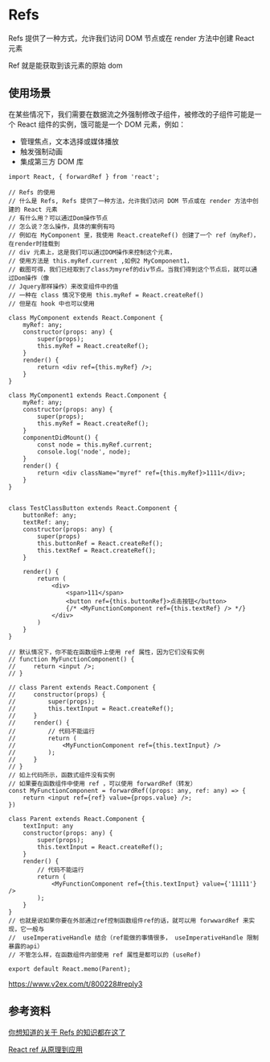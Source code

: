 # Refs

Refs 提供了一种方式，允许我们访问 DOM 节点或在 render 方法中创建 React 元素



Ref 就是能获取到该元素的原始 dom



## 使用场景

在某些情况下，我们需要在数据流之外强制修改子组件，被修改的子组件可能是一个 React 组件的实例，饿可能是一个 DOM 元素，例如：

- 管理焦点，文本选择或媒体播放
- 触发强制动画
- 集成第三方 DOM 库













```tsx
import React, { forwardRef } from 'react';

// Refs 的使用
// 什么是 Refs, Refs 提供了一种方法，允许我们访问 DOM 节点或在 render 方法中创建的 React 元素
// 有什么用？可以通过Dom操作节点
// 怎么说？怎么操作，具体的案例有吗
// 例如在 MyComponent 里，我使用 React.createRef() 创建了一个 ref（myRef），在render时挂载到
// div 元素上，这是我们可以通过DOM操作来控制这个元素，
// 使用方法是 this.myRef.current ,如例2 MyComponent1，
// 截图可得，我们已经取到了class为myref的div节点。当我们得到这个节点后，就可以通过Dom操作（像
// Jquery那样操作）来改变组件中的值
// 一种在 class 情况下使用 this.myRef = React.createRef()
// 但是在 hook 中也可以使用

class MyComponent extends React.Component {
    myRef: any;
    constructor(props: any) {
        super(props);
        this.myRef = React.createRef();
    }
    render() {
        return <div ref={this.myRef} />;
    }
}

class MyComponent1 extends React.Component {
    myRef: any;
    constructor(props: any) {
        super(props);
        this.myRef = React.createRef();
    }
    componentDidMount() {
        const node = this.myRef.current;
        console.log('node', node);
    }
    render() {
        return <div className="myref" ref={this.myRef}>1111</div>;
    }
}


class TestClassButton extends React.Component {
    buttonRef: any;
    textRef: any;
    constructor(props: any) {
        super(props)
        this.buttonRef = React.createRef();
        this.textRef = React.createRef();
    }

    render() {
        return (
            <div>
                <span>111</span>
                <button ref={this.buttonRef}>点击按钮</button>
                {/* <MyFunctionComponent ref={this.textRef} /> */}
            </div>
        )
    }
}

// 默认情况下，你不能在函数组件上使用 ref 属性，因为它们没有实例
// function MyFunctionComponent() {
//     return <input />;
// }

// class Parent extends React.Component {
//     constructor(props) {
//         super(props);
//         this.textInput = React.createRef();
//     }
//     render() {
//         // 代码不能运行
//         return (
//             <MyFunctionComponent ref={this.textInput} />
//         );
//     }
// }
// 如上代码所示，函数式组件没有实例
// 如果要在函数组件中使用 ref ，可以使用 forwardRef（转发）
const MyFunctionComponent = forwardRef((props: any, ref: any) => {
    return <input ref={ref} value={props.value} />;
})

class Parent extends React.Component {
    textInput: any
    constructor(props: any) {
        super(props);
        this.textInput = React.createRef();
    }
    render() {
        // 代码不能运行
        return (
            <MyFunctionComponent ref={this.textInput} value={'11111'} />
        );
    }
}
// 也就是说如果你要在外部通过ref控制函数组件ref的话，就可以用 forwwardRef 来实现，它一般与
//  useImperativeHandle 结合（ref能做的事情很多， useImperativeHandle 限制暴露的api）
// 不管怎么样，在函数组件内部使用 ref 属性是都可以的 (useRef)

export default React.memo(Parent);
```



https://www.v2ex.com/t/800228#reply3





## 参考资料

[你想知道的关于 Refs 的知识都在这了](https://mp.weixin.qq.com/s?__biz=MzIxNjgwMDIzMA==&mid=2247484399&idx=1&sn=e865eb3f967639477a05262d0ddf09af&chksm=9782cd66a0f544700894ede3a1b02882585a738a0b3c31a56a8b297bd4b878d6f57d8c790fea&mpshare=1&scene=1&srcid=&sharer_sharetime=1572998605426&sharer_shareid=778ad5bf3b27e0078eb105d7277263f6#rd)

[React ref 从原理到应用](#https://mp.weixin.qq.com/s/Y6rCRrv0H92cKnvZsn1c0g)



